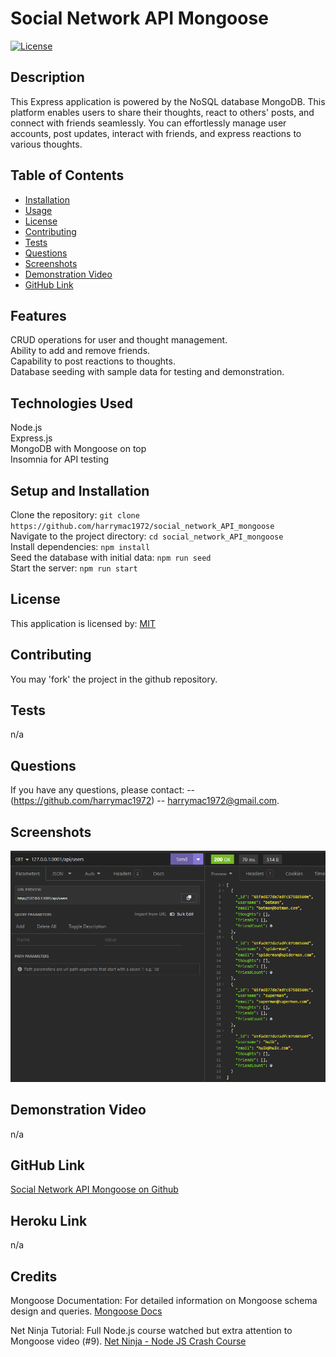 
# Social Network API Mongoose
[![License](https://img.shields.io/badge/License-MIT-blue.svg)](https://opensource.org/licenses/MIT)

## Description

This Express application is powered by the NoSQL database MongoDB. This platform enables users to share their thoughts, react to others' posts, and connect with friends seamlessly. You can effortlessly manage user accounts, post updates, interact with friends, and express reactions to various thoughts.

## Table of Contents
- [Installation](#installation)
- [Usage](#usage)
- [License](#license)
- [Contributing](#contributing)
- [Tests](#tests)
- [Questions](#questions)
- [Screenshots](#screenshots)
- [Demonstration Video](#video)
- [GitHub Link](#github-link)

## Features

CRUD operations for user and thought management.<br>
Ability to add and remove friends.<br>
Capability to post reactions to thoughts.<br>
Database seeding with sample data for testing and demonstration.

## Technologies Used
Node.js<br>
Express.js<br>
MongoDB with Mongoose on top<br>
Insomnia for API testing

## Setup and Installation
Clone the repository: `git clone https://github.com/harrymac1972/social_network_API_mongoose`<br>
Navigate to the project directory: `cd social_network_API_mongoose`<br>
Install dependencies: `npm install`<br>
Seed the database with initial data: `npm run seed`<br>
Start the server: `npm run start`<br>

## License
This application is licensed by: [MIT](https://opensource.org/licenses/MIT)

## Contributing
You may 'fork' the project in the github repository.

## Tests
n/a

## Questions
If you have any questions, please contact:
-- (https://github.com/harrymac1972)
-- harrymac1972@gmail.com.

## Screenshots
![Screenshot_1](./imgs/info/get_api_users_test.png)

## Demonstration Video
n/a

## GitHub Link
<a href="https://github.com/harrymac1972/social_network_API_mongoose">Social Network API Mongoose on Github</a>

## Heroku Link
n/a

## Credits

Mongoose Documentation: For detailed information on Mongoose schema design and queries. [Mongoose Docs](https://mongoosejs.com/docs/guide.html)

Net Ninja Tutorial: Full Node.js course watched but extra attention to Mongoose video (#9). [Net Ninja - Node JS Crash Course](https://www.youtube.com/watch?v=zb3Qk8SG5Ms&list=PL4cUxeGkcC9jsz4LDYc6kv3ymONOKxwBU)
